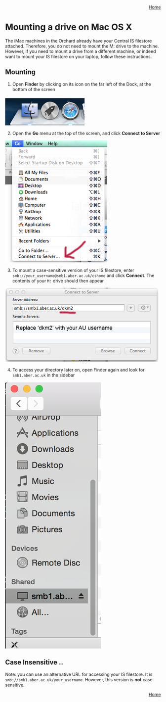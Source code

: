 <p align="right">
<a href="README.md">Home</a>
</p>

# Mounting a drive on Mac OS X
The iMac machines in the Orchard already have your Central IS filestore attached. Therefore, you do not need to mount the M: drive to the machine. However, if you need to mount a drive from a different machine, or indeed want to mount your IS filestore on your laptop, follow these instructions. 

## Mounting 
1. Open **Finder** by clicking on its icon on the far left of the
Dock, at the bottom of the screen

  ![Dock](images/mdrive-1.png)
  
2. Open the **Go** menu at the top of the screen, and click **Connect
to Server**

  ![Go Menu Dropdown](images/mdrive-2.png)

3. To mount a case-sensitive version of your IS filestore, enter `smb://your_username@smb1.aber.ac.uk/cshome` and click **Connect**.
The contents of your `M:` drive should then appear

  ![Prompt for mounting a drive](images/mdrive-3.png)

4. To access your directory later on, open Finder again and look for
`smb1.aber.ac.uk` in the sidebar

  ![Finder side menu](images/mdrive-4.png)

## Case Insensitive .. 
Note: you can use an alternative URL for accessing your IS filestore. It is `smb://smb1.aber.ac.uk/your_username`. However, this version is **not** case sensitive. 

<p align="right">
<a href="README.md">Home</a>
</p>